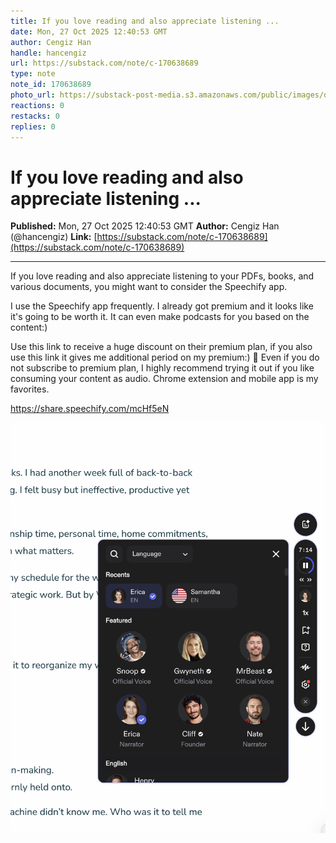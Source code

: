 ```yaml
---
title: If you love reading and also appreciate listening ...
date: Mon, 27 Oct 2025 12:40:53 GMT
author: Cengiz Han
handle: hancengiz
url: https://substack.com/note/c-170638689
type: note
note_id: 170638689
photo_url: https://substack-post-media.s3.amazonaws.com/public/images/dd3c9352-78f7-4a7e-ab29-7efd239dd41c_400x400.jpeg
reactions: 0
restacks: 0
replies: 0
---
```


# If you love reading and also appreciate listening ...

**Published:** Mon, 27 Oct 2025 12:40:53 GMT
**Author:** Cengiz Han (@hancengiz)
**Link:** [https://substack.com/note/c-170638689](https://substack.com/note/c-170638689)

---

If you love reading and also appreciate listening to your PDFs, books, and various documents, you might want to consider the Speechify app.

I use the Speechify app frequently. I already got premium and it looks like it's going to be worth it. It can even make podcasts for you based on the content:)

Use this link to receive a huge discount on their premium plan, if you also use this link it gives me additional period on my premium:) 🎉 Even if you do not subscribe to premium plan, I highly recommend trying it out if you like consuming your content as audio. Chrome extension and mobile app is my favorites.

<https://share.speechify.com/mcHf5eN>

![Image](image1.png)


